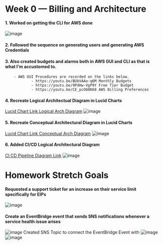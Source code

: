 # Week 0 — Billing and Architecture

#### 1. Worked on getting the CLI for AWS done
![image](https://user-images.githubusercontent.com/56792014/219281228-851c7af9-52a5-4196-8c42-ed8393e2efa5.png)


#### 2. Followed the sequence on generating users and generating AWS Credentials

#### 3. Also created budgets and alarms both in AWS GUI and CLI as that is what I'm accustomed to.
        - AWS GUI Procedures are recorded on the links below.
                - https://youtu.be/BUbVAAo-q6M Monthly Budgets
                - https://youtu.be/9PdHw-VgP9Y Free Tier Budget
                - https://youtu.be/CE_pcO60K68 AWS Billing Preferences


#### 4. Recreate Logical Architectual Diagram in Lucid Charts
[Lucid Chart Link Logical Arch Diagram](https://lucid.app/lucidchart/88a89c81-ceab-4ffd-8546-c151efe651bf/edit?viewport_loc=-44%2C301%2C2219%2C1065%2C0_0&invitationId=inv_164c3d2f-12b0-4a90-aa26-e6981458c5c0)
        ![image](https://user-images.githubusercontent.com/56792014/219280682-ba65108f-d873-4bea-b97f-643c1d8f894a.png)


#### 5. Recreate Conceptual Architectural Diagram in Lucid Charts
[Lucid Chart Link Conceptual Arch Diagram](https://lucid.app/lucidchart/fc941e5f-b8d8-47c5-9989-00cee74692d3/edit?viewport_loc=-1701%2C-1045%2C3521%2C1606%2C0_0&invitationId=inv_bab71b32-5e00-427b-8dae-d5e0d9adfeb5) 
        ![image](https://user-images.githubusercontent.com/56792014/219280803-1f4596e2-9cc2-4900-8407-0fba51889ac9.png)
 
 
#### 6. Added CI/CD Logical Architectural Diagram
[CI CD Pipeline Diagram Link](https://lucid.app/lucidchart/e1e898b4-49ba-4e29-ba6e-4e55972015b0/edit?viewport_loc=-169%2C-160%2C2994%2C1437%2C0_0&invitationId=inv_574532a7-cc06-46d7-803c-78144de81902)
        ![image](https://user-images.githubusercontent.com/56792014/219279881-01dd0c51-e69c-4002-882f-7ad02a6ba420.png)


# Homework Stretch Goals

#### Requested a support ticket for an increase on their service limit specifically for EIPs
![image](https://user-images.githubusercontent.com/56792014/218421189-ecc11ea8-af56-49a2-ac8d-c0c4e03035cf.PNG)
             
                        

#### Create an EventBridge event that sends SNS notifications whenever a service health issue arises
![image](https://user-images.githubusercontent.com/56792014/218775353-d58d705d-46ba-4cb6-a783-a3e591b780e9.png)
        Created SNS Topic to connect the EventBridge Event with
        ![image](https://user-images.githubusercontent.com/56792014/218781128-05e4d38c-8430-4a75-bb33-dcfd2e7488b6.png)
        ![image](https://user-images.githubusercontent.com/56792014/218781401-4c35e35c-e252-4084-a843-1d44ba5eeaf6.png)
        
